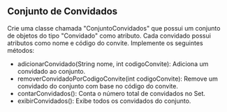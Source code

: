 ## Conjunto de Convidados
Crie uma classe chamada "ConjuntoConvidados" que possui um conjunto de objetos do tipo "Convidado" como atributo. Cada convidado possui atributos como nome e código do convite. Implemente os seguintes métodos:

- adicionarConvidado(String nome, int codigoConvite): Adiciona um convidado ao conjunto.
- removerConvidadoPorCodigoConvite(int codigoConvite): Remove um convidado do conjunto com base no código do convite.
- contarConvidados(): Conta o número total de convidados no Set.
- exibirConvidados(): Exibe todos os convidados do conjunto.